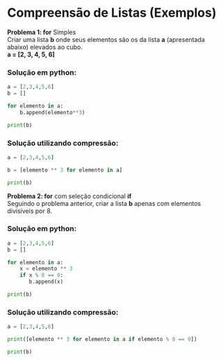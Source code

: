 # Compreensão de Listas (Exemplos)

**Problema 1:  for** Simples <br>
Criar uma lista **b** onde seus elementos são os da lista **a** (apresentada abaixo) elevados ao cubo. <br>
**a = [2, 3, 4, 5, 6]** <br>

### Solução em python:
``` python runnable
a = [2,3,4,5,6]
b = []

for elemento in a:
    b.append(elemento**3)

print(b)
```

### Solução utilizando compressão:
``` python runnable
a = [2,3,4,5,6]

b = [elemento ** 3 for elemento in a]

print(b)
```

**Problema 2:  for** com seleção condicional **if** <br>
Seguindo o problema anterior, criar a lista **b** apenas com elementos divisíveis por 8.<br>

### Solução em python:
``` python runnable
a = [2,3,4,5,6]
b = []

for elemento in a:
    x = elemento ** 3
    if x % 8 == 0:
       b.append(x)

print(b)
```

### Solução utilizando compressão:
``` python runnable
a = [2,3,4,5,6]

print([elemento ** 3 for elemento in a if elemento % 8 == 0])

print(b)
```
